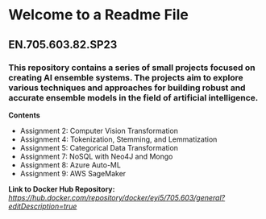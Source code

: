 # Welcome to a Readme File
## EN.705.603.82.SP23
### This repository contains a series of small projects focused on creating AI ensemble systems. The projects aim to explore various techniques and approaches for building robust and accurate ensemble models in the field of artificial intelligence.

**Contents**

* Assignment 2: Computer Vision Transformation
* Assignment 4: Tokenization, Stemming, and Lemmatization
* Assignment 5: Categorical Data Transformation
* Assignment 7: NoSQL with Neo4J and Mongo
* Assignment 8: Azure Auto-ML
* Assignment 9: AWS SageMaker

**Link to Docker Hub Repository:**
 *https://hub.docker.com/repository/docker/eyi5/705.603/general?editDescription=true*

